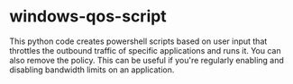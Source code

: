 # windows-qos-script

This python code creates powershell scripts based on user input that throttles the outbound traffic of specific applications and runs it. You can also remove the policy. This can be useful if you're regularly enabling and disabling bandwidth limits on an application.
